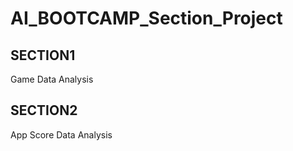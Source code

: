 # **AI_BOOTCAMP_Section_Project**

## **SECTION1**
Game Data Analysis

## **SECTION2**
App Score Data Analysis

